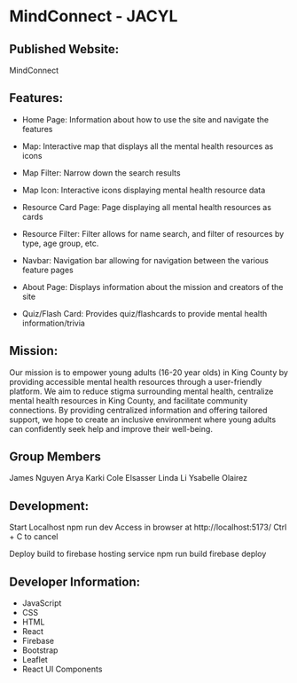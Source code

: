 # MindConnect - JACYL

## Published Website:
MindConnect


## Features:
* Home Page: Information about how to use the site and navigate the features

* Map: Interactive map that displays all the mental health resources as icons

* Map Filter: Narrow down the search results 

* Map Icon: Interactive icons displaying mental health resource data

* Resource Card Page: Page displaying all mental health resources as cards

* Resource Filter: Filter allows for name search, and filter of resources by type, age group, etc. 

* Navbar: Navigation bar allowing for navigation between the various feature pages

* About Page: Displays information about the mission and creators of the site

* Quiz/Flash Card: Provides quiz/flashcards to provide mental health information/trivia


## Mission: 
Our mission is to empower young adults (16-20 year olds) in King County by providing accessible mental health resources through a user-friendly platform. We aim to reduce stigma surrounding mental health, centralize mental health resources in King County, and facilitate community connections. By providing centralized information and offering tailored support, we hope to create an inclusive environment where young adults can confidently seek help and improve their well-being.


## Group Members
James Nguyen
Arya Karki
Cole Elsasser
Linda Li
Ysabelle Olairez


## Development:
Start Localhost
npm run dev
Access in browser at http://localhost:5173/
Ctrl + C to cancel

Deploy build to firebase hosting service
npm run build
firebase deploy


## Developer Information:
* JavaScript
* CSS
* HTML
* React
* Firebase
* Bootstrap
* Leaflet
* React UI Components